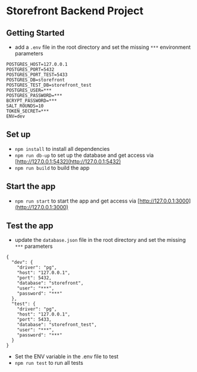 # Storefront Backend Project

## Getting Started

-   add a `.env` file in the root directory and set the missing `***` environment parameters

```
POSTGRES_HOST=127.0.0.1
POSTGRES_PORT=5432
POSTGRES_PORT_TEST=5433
POSTGRES_DB=storefront
POSTGRES_TEST_DB=storefront_test
POSTGRES_USER=***
POSTGRES_PASSWORD=***
BCRYPT_PASSWORD=***
SALT_ROUNDS=10
TOKEN_SECRET=***
ENV=dev

```

## Set up

-   `npm install` to install all dependencies
-   `npm run db-up` to set up the database and get access via [http://127.0.0.1:5432](http://127.0.0.1:5432)
-   `npm run build` to build the app

## Start the app

-   `npm run start` to start the app and get access via [http://127.0.0.1:3000](http://127.0.0.1:3000)

## Test the app

-   update the `database.json` file in the root directory and set the missing `***` parameters
```
{
  "dev": {
    "driver": "pg",
    "host": "127.0.0.1",
    "port": 5432,
    "database": "storefront",
    "user": "***",
    "password": "***"
  },
  "test": {
    "driver": "pg",
    "host": "127.0.0.1",
    "port": 5433,
    "database": "storefront_test",
    "user": "***",
    "password": "***"
  }
}

```
- Set the ENV variable in the .env file to test
-   `npm run test` to run all tests
